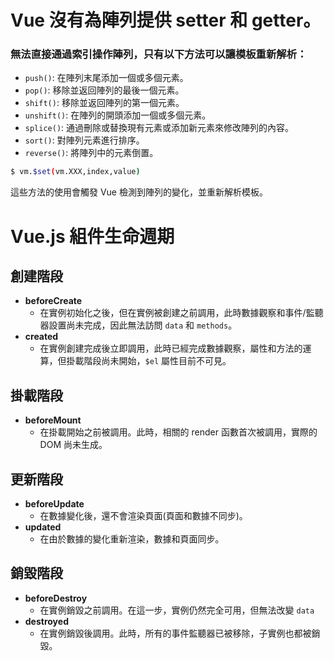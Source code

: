 # Vue 沒有為陣列提供 setter 和 getter。
### 無法直接通過索引操作陣列，只有以下方法可以讓模板重新解析：

- `push()`: 在陣列末尾添加一個或多個元素。
- `pop()`: 移除並返回陣列的最後一個元素。
- `shift()`: 移除並返回陣列的第一個元素。
- `unshift()`: 在陣列的開頭添加一個或多個元素。
- `splice()`: 通過刪除或替換現有元素或添加新元素來修改陣列的內容。
- `sort()`: 對陣列元素進行排序。
- `reverse()`: 將陣列中的元素倒置。
```bash
$ vm.$set(vm.XXX,index,value)
```
這些方法的使用會觸發 Vue 檢測到陣列的變化，並重新解析模板。


# Vue.js 組件生命週期

## 創建階段

- **beforeCreate**
  - 在實例初始化之後，但在實例被創建之前調用，此時數據觀察和事件/監聽器設置尚未完成，因此無法訪問 `data` 和 `methods`。
- **created**
  - 在實例創建完成後立即調用，此時已經完成數據觀察，屬性和方法的運算，但掛載階段尚未開始，`$el` 屬性目前不可見。

## 掛載階段

- **beforeMount**
  - 在掛載開始之前被調用。此時，相關的 render 函數首次被調用，實際的 DOM 尚未生成。

## 更新階段

- **beforeUpdate**
  - 在數據變化後，還不會渲染頁面(頁面和數據不同步)。
- **updated**
  - 在由於數據的變化重新渲染，數據和頁面同步。

## 銷毀階段

- **beforeDestroy**
  - 在實例銷毀之前調用。在這一步，實例仍然完全可用，但無法改變 `data`
- **destroyed**
  - 在實例銷毀後調用。此時，所有的事件監聽器已被移除，子實例也都被銷毀。
